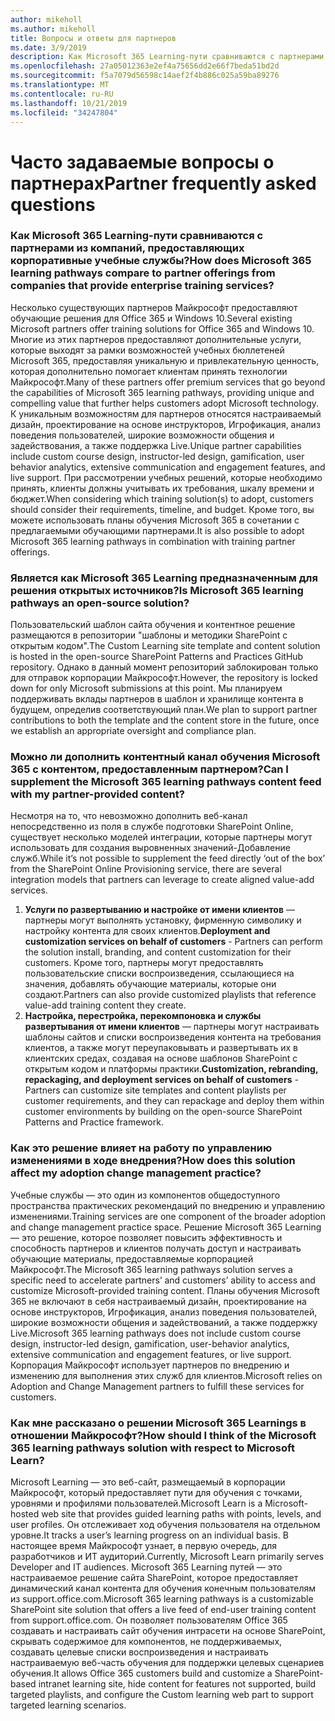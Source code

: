 ```yaml
---
author: mikeholl
ms.author: mikeholl
title: Вопросы и ответы для партнеров
ms.date: 3/9/2019
description: Как Microsoft 365 Learning-пути сравниваются с партнерами из компаний, предоставляющих корпоративные учебные службы?
ms.openlocfilehash: 27a05012363e2ef4a75656dd2e66f7beda51bd2d
ms.sourcegitcommit: f5a7079d56598c14aef2f4b886c025a59ba89276
ms.translationtype: MT
ms.contentlocale: ru-RU
ms.lasthandoff: 10/21/2019
ms.locfileid: "34247804"
---
```

# <a name="partner-frequently-asked-questions"></a><span data-ttu-id="4306b-103">Часто задаваемые вопросы о партнерах</span><span class="sxs-lookup"><span data-stu-id="4306b-103">Partner frequently asked questions</span></span>

### <a name="how-does-microsoft-365-learning-pathways-compare-to-partner-offerings-from-companies-that-provide-enterprise-training-services"></a><span data-ttu-id="4306b-104">Как Microsoft 365 Learning-пути сравниваются с партнерами из компаний, предоставляющих корпоративные учебные службы?</span><span class="sxs-lookup"><span data-stu-id="4306b-104">How does Microsoft 365 learning pathways compare to partner offerings from companies that provide enterprise training services?</span></span>
<span data-ttu-id="4306b-105">Несколько существующих партнеров Майкрософт предоставляют обучающие решения для Office 365 и Windows 10.</span><span class="sxs-lookup"><span data-stu-id="4306b-105">Several existing Microsoft partners offer training solutions for Office 365 and Windows 10.</span></span> <span data-ttu-id="4306b-106">Многие из этих партнеров предоставляют дополнительные услуги, которые выходят за рамки возможностей учебных бюллетеней Microsoft 365, предоставляя уникальную и привлекательную ценность, которая дополнительно помогает клиентам принять технологии Майкрософт.</span><span class="sxs-lookup"><span data-stu-id="4306b-106">Many of these partners offer premium services that go beyond the capabilities of Microsoft 365 learning pathways, providing unique and compelling value that further helps customers adopt Microsoft technology.</span></span> <span data-ttu-id="4306b-107">К уникальным возможностям для партнеров относятся настраиваемый дизайн, проектирование на основе инструкторов, Игрофикация, анализ поведения пользователей, широкие возможности общения и задействования, а также поддержка Live.</span><span class="sxs-lookup"><span data-stu-id="4306b-107">Unique partner capabilities include custom course design, instructor-led design, gamification, user behavior analytics, extensive communication and engagement features, and live support.</span></span> <span data-ttu-id="4306b-108">При рассмотрении учебных решений, которые необходимо принять, клиенты должны учитывать их требования, шкалу времени и бюджет.</span><span class="sxs-lookup"><span data-stu-id="4306b-108">When considering which training solution(s) to adopt, customers should consider their requirements, timeline, and budget.</span></span> <span data-ttu-id="4306b-109">Кроме того, вы можете использовать планы обучения Microsoft 365 в сочетании с предлагаемыми обучающими партнерами.</span><span class="sxs-lookup"><span data-stu-id="4306b-109">It is also possible to adopt Microsoft 365 learning pathways in combination with training partner offerings.</span></span>
 
### <a name="is-microsoft-365-learning-pathways-an-open-source-solution"></a><span data-ttu-id="4306b-110">Является как Microsoft 365 Learning предназначенным для решения открытых источников?</span><span class="sxs-lookup"><span data-stu-id="4306b-110">Is Microsoft 365 learning pathways an open-source solution?</span></span>
<span data-ttu-id="4306b-111">Пользовательский шаблон сайта обучения и контентное решение размещаются в репозитории "шаблоны и методики SharePoint с открытым кодом".</span><span class="sxs-lookup"><span data-stu-id="4306b-111">The Custom Learning site template and content solution is hosted in the open-source SharePoint Patterns and Practices GitHub repository.</span></span> <span data-ttu-id="4306b-112">Однако в данный момент репозиторий заблокирован только для отправок корпорации Майкрософт.</span><span class="sxs-lookup"><span data-stu-id="4306b-112">However, the repository is locked down for only Microsoft submissions at this point.</span></span> <span data-ttu-id="4306b-113">Мы планируем поддерживать вклады партнеров в шаблон и хранилище контента в будущем, определив соответствующий план.</span><span class="sxs-lookup"><span data-stu-id="4306b-113">We plan to support partner contributions to both the template and the content store in the future, once we establish an appropriate oversight and compliance plan.</span></span>  

### <a name="can-i-supplement-the-microsoft-365-learning-pathways-content-feed-with-my-partner-provided-content"></a><span data-ttu-id="4306b-114">Можно ли дополнить контентный канал обучения Microsoft 365 с контентом, предоставленным партнером?</span><span class="sxs-lookup"><span data-stu-id="4306b-114">Can I supplement the Microsoft 365 learning pathways content feed with my partner-provided content?</span></span> 
<span data-ttu-id="4306b-115">Несмотря на то, что невозможно дополнить веб-канал непосредственно из поля в службе подготовки SharePoint Online, существует несколько моделей интеграции, которые партнеры могут использовать для создания выровненных значений-Добавление служб.</span><span class="sxs-lookup"><span data-stu-id="4306b-115">While it’s not possible to supplement the feed directly ‘out of the box’ from the SharePoint Online Provisioning service, there are several integration models that partners can leverage to create aligned value-add services.</span></span>

1. <span data-ttu-id="4306b-116">**Услуги по развертыванию и настройке от имени клиентов** — партнеры могут выполнять установку, фирменную символику и настройку контента для своих клиентов.</span><span class="sxs-lookup"><span data-stu-id="4306b-116">**Deployment and customization services on behalf of customers** - Partners can perform the solution install, branding, and content customization for their customers.</span></span> <span data-ttu-id="4306b-117">Кроме того, партнеры могут предоставлять пользовательские списки воспроизведения, ссылающиеся на значения, добавлять обучающие материалы, которые они создают.</span><span class="sxs-lookup"><span data-stu-id="4306b-117">Partners can also provide customized playlists that reference value-add training content they create.</span></span> 
2. <span data-ttu-id="4306b-118">**Настройка, перестройка, перекомпоновка и службы развертывания от имени клиентов** — партнеры могут настраивать шаблоны сайтов и списки воспроизведения контента на требования клиентов, а также могут переупаковывать и развертывать их в клиентских средах, создавая на основе шаблонов SharePoint с открытым кодом и платформы практики.</span><span class="sxs-lookup"><span data-stu-id="4306b-118">**Customization, rebranding, repackaging, and deployment services on behalf of customers** - Partners can customize site templates and content playlists per customer requirements, and they can repackage and deploy them within customer environments by building on the open-source SharePoint Patterns and Practice framework.</span></span> 

### <a name="how-does-this-solution-affect-my-adoption-change-management-practice"></a><span data-ttu-id="4306b-119">Как это решение влияет на работу по управлению изменениями в ходе внедрения?</span><span class="sxs-lookup"><span data-stu-id="4306b-119">How does this solution affect my adoption change management practice?</span></span> 
<span data-ttu-id="4306b-120">Учебные службы — это один из компонентов общедоступного пространства практических рекомендаций по внедрению и управлению изменениями.</span><span class="sxs-lookup"><span data-stu-id="4306b-120">Training services are one component of the broader adoption and change management practice space.</span></span> <span data-ttu-id="4306b-121">Решение Microsoft 365 Learning — это решение, которое позволяет повысить эффективность и способность партнеров и клиентов получать доступ и настраивать обучающие материалы, предоставляемые корпорацией Майкрософт.</span><span class="sxs-lookup"><span data-stu-id="4306b-121">The Microsoft 365 learning pathways solution serves a specific need to accelerate partners’ and customers’ ability to access and customize Microsoft-provided training content.</span></span> <span data-ttu-id="4306b-122">Планы обучения Microsoft 365 не включают в себя настраиваемый дизайн, проектирование на основе инструкторов, Игрофикация, анализ поведения пользователей, широкие возможности общения и задействований, а также поддержку Live.</span><span class="sxs-lookup"><span data-stu-id="4306b-122">Microsoft 365 learning pathways does not include custom course design, instructor-led design, gamification, user-behavior analytics, extensive communication and engagement features, or live support.</span></span> <span data-ttu-id="4306b-123">Корпорация Майкрософт использует партнеров по внедрению и изменению для выполнения этих служб для клиентов.</span><span class="sxs-lookup"><span data-stu-id="4306b-123">Microsoft relies on Adoption and Change Management partners to fulfill these services for customers.</span></span> 

### <a name="how-should-i-think-of-the-microsoft-365-learning-pathways-solution-with-respect-to-microsoft-learn"></a><span data-ttu-id="4306b-124">Как мне рассказано о решении Microsoft 365 Learnings в отношении Майкрософт?</span><span class="sxs-lookup"><span data-stu-id="4306b-124">How should I think of the Microsoft 365 learning pathways solution with respect to Microsoft Learn?</span></span>
<span data-ttu-id="4306b-125">Microsoft Learning — это веб-сайт, размещаемый в корпорации Майкрософт, который предоставляет пути для обучения с точками, уровнями и профилями пользователей.</span><span class="sxs-lookup"><span data-stu-id="4306b-125">Microsoft Learn is a Microsoft-hosted web site that provides guided learning paths with points, levels, and user profiles.</span></span> <span data-ttu-id="4306b-126">Он отслеживает ход обучения пользователя на отдельном уровне.</span><span class="sxs-lookup"><span data-stu-id="4306b-126">It tracks a user’s learning progress on an individual basis.</span></span> <span data-ttu-id="4306b-127">В настоящее время Майкрософт узнает, в первую очередь, для разработчиков и ИТ аудиторий.</span><span class="sxs-lookup"><span data-stu-id="4306b-127">Currently, Microsoft Learn primarily serves Developer and IT audiences.</span></span> <span data-ttu-id="4306b-128">Microsoft 365 Learning путей — это настраиваемое решение сайта SharePoint, которое предоставляет динамический канал контента для обучения конечным пользователям из support.office.com.</span><span class="sxs-lookup"><span data-stu-id="4306b-128">Microsoft 365 learning pathways is a customizable SharePoint site solution that offers a live feed of end-user training content from support.office.com.</span></span> <span data-ttu-id="4306b-129">Он позволяет пользователям Office 365 создавать и настраивать сайт обучения интрасети на основе SharePoint, скрывать содержимое для компонентов, не поддерживаемых, создавать целевые списки воспроизведения и настраивать настраиваемую веб-часть обучения для поддержки целевых сценариев обучения.</span><span class="sxs-lookup"><span data-stu-id="4306b-129">It allows Office 365 customers build and customize a SharePoint-based intranet learning site, hide content for features not supported, build targeted playlists, and configure the Custom learning web part to support targeted learning scenarios.</span></span>

